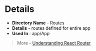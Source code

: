# Details

- **Directory Name** - Routes
- **Details** - routes defined for entire app
- **Used In** : app/App

> More - [Understanding React Router](https://medium.com/the-andela-way/understanding-the-fundamentals-of-routing-in-react-b29f806b157e)
